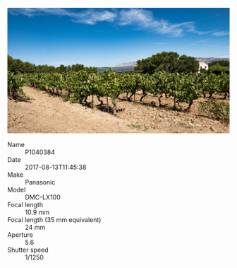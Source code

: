 [![P1040384](/photos/hd/P1040384.jpg)](/photos/full/P1040384.jpg?raw=true)

<dl>
  <dt>Name</dt>
  <dd>P1040384</dd>
  <dt>Date</dt>
  <dd>2017-08-13T11:45:38</dd>
  <dt>Make</dt>
  <dd>Panasonic</dd>
  <dt>Model</dt>
  <dd>DMC-LX100</dd>
  <dt>Focal length</dt>
  <dd>10.9 mm</dd>
  <dt>Focal length (35 mm equivalent)</dt>
  <dd>24 mm</dd>
  <dt>Aperture</dt>
  <dd>5.6</dd>
  <dt>Shutter speed</dt>
  <dd>1/1250</dd>
</dl>
